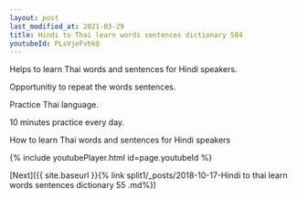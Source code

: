 ```yaml
---
layout: post
last_modified_at: 2021-03-29
title: Hindi to Thai learn words sentences dictionary 584 
youtubeId: PLsVjeFvhkQ
---
```

 
 
Helps to learn Thai words and sentences for Hindi speakers.

Opportunitiy to repeat the words sentences. 

Practice Thai language. 
 
10 minutes practice every day. 
 
How to learn Thai words and sentences for Hindi speakers 
 
{% include youtubePlayer.html id=page.youtubeId %}
 
 
[Next]({{ site.baseurl }}{% link  split1/_posts/2018-10-17-Hindi to thai learn words sentences dictionary 55 .md%})
 
